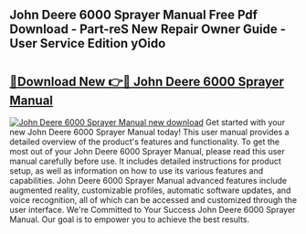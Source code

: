 ## John Deere 6000 Sprayer Manual Free Pdf Download - Part-reS New Repair Owner Guide - User Service Edition yOido

# <h2><a href="http://bc87308.oget.top/?id=John+Deere+6000+Sprayer+Manual">🔗Download New 👉🔴 John Deere 6000 Sprayer Manual</a></h2>

[![John Deere 6000 Sprayer Manual new download](https://i.imgur.com/5g1atiW.png)](http://bc87308.oget.top/?id=John+Deere+6000+Sprayer+Manual)
Get started with your new John Deere 6000 Sprayer Manual today! This user manual provides a detailed overview of the product's features and functionality. To get the most out of your John Deere 6000 Sprayer Manual, please read this user manual carefully before use. It includes detailed instructions for product setup, as well as information on how to use its various features and capabilities. John Deere 6000 Sprayer Manual advanced features include augmented reality, customizable profiles, automatic software updates, and voice recognition, all of which can be accessed and customized through the user interface. We're Committed to Your Success John Deere 6000 Sprayer Manual. Our goal is to empower you to achieve the best results.

